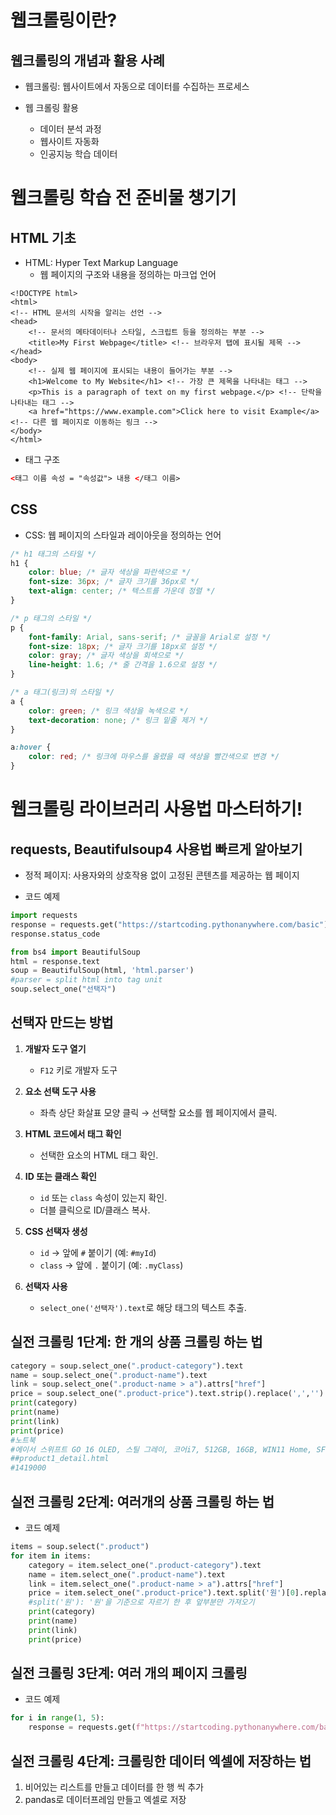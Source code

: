 #  웹크롤링이란?

## 웹크롤링의 개념과 활용 사례

 - 웹크롤링: 웹사이트에서 자동으로 데이터를 수집하는 프로세스

 - 웹 크롤링 활용
     + 데이터 분석 과정
     + 웹사이트 자동화
     + 인공지능 학습 데이터

# 웹크롤링 학습 전 준비물 챙기기

## HTML 기초

- HTML: Hyper Text Markup Language 
    + 웹 페이지의 구조와 내용을 정의하는 마크업 언어
```
<!DOCTYPE html>
<html>
<!-- HTML 문서의 시작을 알리는 선언 -->
<head>
    <!-- 문서의 메타데이터나 스타일, 스크립트 등을 정의하는 부분 -->
    <title>My First Webpage</title> <!-- 브라우저 탭에 표시될 제목 -->
</head>
<body>
    <!-- 실제 웹 페이지에 표시되는 내용이 들어가는 부분 -->
    <h1>Welcome to My Website</h1> <!-- 가장 큰 제목을 나타내는 태그 -->
    <p>This is a paragraph of text on my first webpage.</p> <!-- 단락을 나타내는 태그 -->
    <a href="https://www.example.com">Click here to visit Example</a> <!-- 다른 웹 페이지로 이동하는 링크 -->
</body>
</html>

```
- 태그 구조
```html
<태그 이름 속성 = "속성값"> 내용 </태그 이름>
```


##  CSS 

  - CSS: 웹 페이지의 스타일과 레이아웃을 정의하는 언어
```css
/* h1 태그의 스타일 */
h1 {
    color: blue; /* 글자 색상을 파란색으로 */
    font-size: 36px; /* 글자 크기를 36px로 */
    text-align: center; /* 텍스트를 가운데 정렬 */
}

/* p 태그의 스타일 */
p {
    font-family: Arial, sans-serif; /* 글꼴을 Arial로 설정 */
    font-size: 18px; /* 글자 크기를 18px로 설정 */
    color: gray; /* 글자 색상을 회색으로 */
    line-height: 1.6; /* 줄 간격을 1.6으로 설정 */
}

/* a 태그(링크)의 스타일 */
a {
    color: green; /* 링크 색상을 녹색으로 */
    text-decoration: none; /* 링크 밑줄 제거 */
}

a:hover {
    color: red; /* 링크에 마우스를 올렸을 때 색상을 빨간색으로 변경 */
}

```

# 웹크롤링 라이브러리 사용법 마스터하기!

## requests, Beautifulsoup4 사용법 빠르게 알아보기

- 정적 페이지: 사용자와의 상호작용 없이 고정된 콘텐츠를 제공하는 웹 페이지

- 코드 예제
```python
import requests 
response = requests.get("https://startcoding.pythonanywhere.com/basic")
response.status_code 
```
```python
from bs4 import BeautifulSoup
html = response.text
soup = BeautifulSoup(html, 'html.parser')
#parser = split html into tag unit
soup.select_one("선택자")
```
## 선택자 만드는 방법

1. **개발자 도구 열기**
   - `F12` 키로 개발자 도구

2. **요소 선택 도구 사용**
   - 좌측 상단 화살표 모양 클릭 → 선택할 요소를 웹 페이지에서 클릭.

3. **HTML 코드에서 태그 확인**
   - 선택한 요소의 HTML 태그 확인.

4. **ID 또는 클래스 확인**
   - `id` 또는 `class` 속성이 있는지 확인.
   - 더블 클릭으로 ID/클래스 복사.

5. **CSS 선택자 생성**
   - `id` → 앞에 `#` 붙이기 (예: `#myId`)
   - `class` → 앞에 `.` 붙이기 (예: `.myClass`)

6. **선택자 사용**
   - `select_one('선택자').text`로 해당 태그의 텍스트 추출.


## 실전 크롤링 1단계: 한 개의 상품 크롤링 하는 법
```python
category = soup.select_one(".product-category").text
name = soup.select_one(".product-name").text
link = soup.select_one(".product-name > a").attrs["href"]
price = soup.select_one(".product-price").text.strip().replace(',','').replace('원','')
print(category)
print(name)
print(link)
print(price)
#노트북
#에이서 스위프트 GO 16 OLED, 스틸 그레이, 코어i7, 512GB, 16GB, WIN11 Home, SFG16-71-77FT
##product1_detail.html
#1419000
```

## 실전 크롤링 2단계: 여러개의 상품 크롤링 하는 법

- 코드 예제
```python
items = soup.select(".product")
for item in items:
    category = item.select_one(".product-category").text
    name = item.select_one(".product-name").text
    link = item.select_one(".product-name > a").attrs["href"]
    price = item.select_one(".product-price").text.split('원')[0].replace(',','')
    #split('원'): '원'을 기준으로 자르기 한 후 앞부분만 가져오기
    print(category)
    print(name)
    print(link)
    print(price)
```

## 실전 크롤링 3단계: 여러 개의 페이지 크롤링 


- 코드 예제
```python
for i in range(1, 5):
    response = requests.get(f"https://startcoding.pythonanywhere.com/basic?page={i}")
```

## 실전 크롤링 4단계: 크롤링한 데이터 엑셀에 저장하는 법


1. 비어있는 리스트를 만들고 데이터를 한 행 씩 추가
2. pandas로 데이터프레임 만들고 엑셀로 저장


